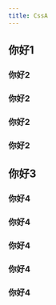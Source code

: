 ```yaml
---
title: CssA
---
```

## 你好1

### 你好2
### 你好2
### 你好2
### 你好2


## 你好3

### 你好4
### 你好4
### 你好4
### 你好4
### 你好4